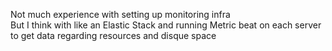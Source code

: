 Not much experience with setting up monitoring infra  
But I think with like an Elastic Stack and running Metric beat on each server to get data regarding resources and disque space 
